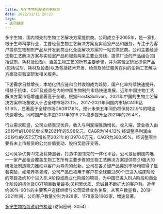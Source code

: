 ```yaml
---
title: 多宁生物招股说明书梳理
date: 2022/11/11 20:23
tags:
- 医药健康
---
```

多宁生物，国内领先的生物工艺解决方案提供商。公司成立于2005年，是一家扎根于生命科学行业，主要经营生物工艺解决方案及实验室产品和服务，专注于为客户提供生物制剂产品从开发到商业化全面解决方案的一站式供货商。公司主要经营生物工艺解决方案与实验室产品和服务两条主要业务线，提供广泛的产品组合(包括试剂、耗材及设备)，涵盖生物工艺的所有主要步骤，并为实验室研发提供产品(包括试剂、耗材及设备)以及包括技术开发、检测及验证服务在内的生物工艺解决方案及实验室研发相关服务。

下游需求日益增长，本地化供应链和合并收购成为趋势，国产化率持续快速提升。得益于抗体、CGT及疫苗在内的中国生物制剂市场快速发展，近年中国生物工艺解决方案市场增速显著高于全球。根据Frost&Sullivan，2021年中国的生物工艺解决方案市场按收入计占全球市场23.1%。2017-2021年间国内市场CAGR达51.6%，显著高于全球市场CAGR17.8%。预计未来五年间仍将保持22.9%的增速快速增长。同时国产化率由2017年的19.2%稳步提升至2021年的26.4%。
<!--more-->

行业需求旺盛，公司业绩表现优异，收入与利润端强劲增长。收入端，营业收入由2019年的1.00亿增长至2021年的5.96亿元，CAGR为144.13%;经调整净利润由2019年的657.5万增长至2021年的13970.0万元，CAGR为360.95%。经调整项主要有未上市投资的公允价值变动、股份奖励开支等。

公司竞争优势:1)先发优势显著，打造中国领先的一体化平台。公司是目前国内唯一一家产品组合覆盖生物工艺所有主要步骤的生物工艺解决方案提供商;2)强大的研发及制造能力推动以客户为导向的创新。公司在各关键产品类别市场均取得了显著突破，如培养基领域，公司产品已被用于客户在全球超过60个已进入临床阶段的项目及约10个进入BLA阶段或商业化阶段的项目，为中国已进入BLA阶段和商业化阶段的抗体及CGT项目数量最多;3)积累优质、忠诚且不断扩大的客户群。近年约80%-90%的主要客户选择继续与公司延续业务关系。从客户数量看，2019-2021年间，公司客户数量分别为928家、1178家及1682家，增速显著。


[多宁生物招股说明书梳理](https://url12.ctfile.com/f/3948612-722963581-9080a9?p=3054)
(访问密码: 3054)
